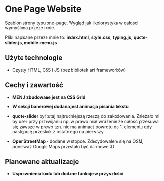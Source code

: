 # One Page Website

Szablon strony typu one-page. Wygląd jak i kolorystyka w całości wymyślona przeze mnie. 

Pliki napisane przeze mnie to: **index.html**, **style.css**, **typing.js**, **quote-slider.js**, **mobile-menu.js**

## Użyte technologie

- Czysty HTML, CSS i JS (bez bibliotek ani frameworków)

## Cechy i zawartość

- **MENU zbudowane jest na CSS Grid**

- **W sekcji banerowej dodana jest animacja pisania tekstu**

- **quote-slider** był tutaj najtrudniejszą rzeczą do zakodowania. Zależało mi by user przy przewijaniu np. w prawo miał wrażenie że całość przesuwa się zawsze w prawo tzn. nie ma animacji powrotu do 1. elementu gdy następuję przeskok z ostatniego na pierwszy.

- **OpenStreetMap** - dodane w stopce. Zdecydowałem się na OSM, ponieważ Google Maps przestało być darmowe :D 

## Planowane aktualizacje

- **Usprawnienia kodu lub dodane funkcje w przyszłości**

